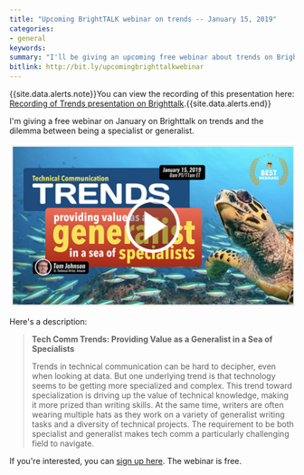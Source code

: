 ```yaml
---
title: "Upcoming BrightTALK webinar on trends -- January 15, 2019"
categories:
- general
keywords:
summary: "I'll be giving an upcoming free webinar about trends on BrightTALK on January 15, 2019."
bitlink: http://bit.ly/upcomingbrighttalkwebinar
---
```


{{site.data.alerts.note}}You can view the recording of this presentation here: <a href='/2019/01/17/recording-brighttalk-trends/'>Recording of Trends presentation on Brighttalk</a>.{{site.data.alerts.end}}

I'm giving a free webinar on January on Brighttalk on trends and the dilemma between being a specialist or generalist.

<a href="https://www.brighttalk.com/webcast/9273/343232"><img src="/images/brighttalkwebinar.png" /></a>

Here's a description:

> **Tech Comm Trends: Providing Value as a Generalist in a Sea of Specialists**
>
> Trends in technical communication can be hard to decipher, even when looking at data. But one underlying trend is that technology seems to be getting more specialized and complex. This trend toward specialization is driving up the value of technical knowledge, making it more prized than writing skills. At the same time, writers are often wearing multiple hats as they work on a variety of generalist writing tasks and a diversity of technical projects. The requirement to be both specialist and generalist makes tech comm a particularly challenging field to navigate.

If you're interested, you can [sign up here](https://www.brighttalk.com/webcast/9273/343232). The webinar is free.
